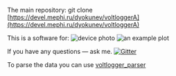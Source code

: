 The main repository: git clone [https://devel.mephi.ru/dyokunev/voltloggerA](https://devel.mephi.ru/dyokunev/voltloggerA)

This is a software for:
![device photo](https://devel.mephi.ru/dyokunev/voltloggerA/raw/master/doc/photo.jpg)
![an example plot](https://devel.mephi.ru/dyokunev/voltloggerA/raw/master/doc/example_graph.png)

If you have any questions — ask me. [![Gitter](https://badges.gitter.im/Join%20Chat.svg)](https://gitter.im/xaionaro/voltloggerA?utm_source=badge&utm_medium=badge&utm_campaign=pr-badge&utm_content=badge)

To parse the data you can use [voltlogger_parser](https://devel.mephi.ru/dyokunev/voltlogger_parser)

